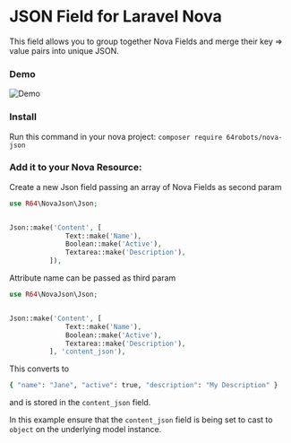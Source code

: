 # JSON Field for Laravel Nova

This field allows you to group together Nova Fields and merge their key => value pairs into unique JSON.

### Demo

![Demo](http://g.recordit.co/b7alxIvlsh.gif)

### Install

Run this command in your nova project:
`composer require 64robots/nova-json`

### Add it to your Nova Resource:

Create a new Json field passing an array of Nova Fields as second param

```php
use R64\NovaJson\Json;


Json::make('Content', [
              Text::make('Name'),
              Boolean::make('Active'),
              Textarea::make('Description'),
          ]),
```

Attribute name can be passed as third param

```php
use R64\NovaJson\Json;


Json::make('Content', [
              Text::make('Name'),
              Boolean::make('Active'),
              Textarea::make('Description'),
          ], 'content_json'),
```

This converts to

```bash
{ "name": "Jane", "active": true, "description": "My Description" }
```

and is stored in the `content_json` field.

In this example ensure that the `content_json` field is being set to cast to `object` on the underlying model instance.

